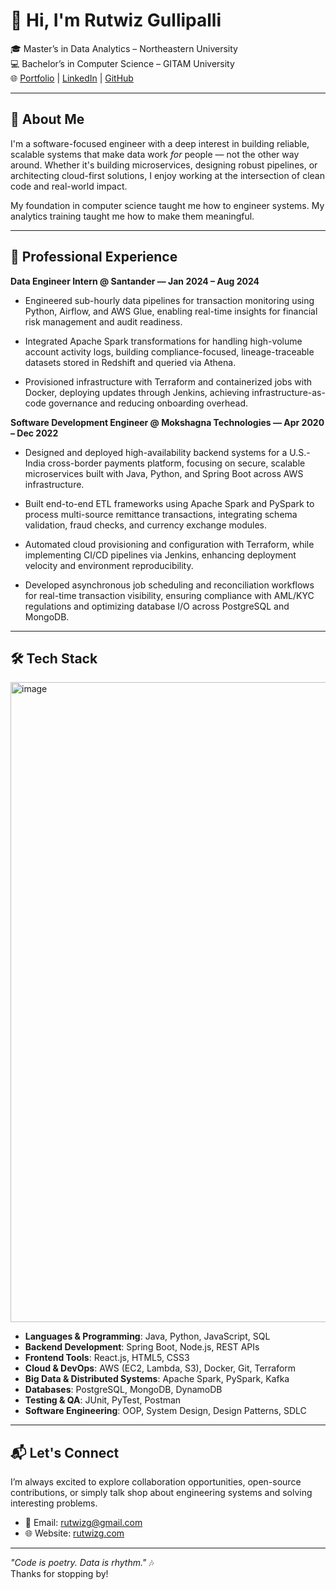 # 👋 Hi, I'm Rutwiz Gullipalli

🎓 Master’s in Data Analytics – Northeastern University  
💻 Bachelor’s in Computer Science – GITAM University  
🌐 [Portfolio](https://www.rutwizg.com) | [LinkedIn](https://www.linkedin.com/in/rutwiz-g/) | [GitHub](https://github.com/rutwizg)

---

## 🧠 About Me

I'm a software-focused engineer with a deep interest in building reliable, scalable systems that make data work *for* people — not the other way around. Whether it's building microservices, designing robust pipelines, or architecting cloud-first solutions, I enjoy working at the intersection of clean code and real-world impact.

My foundation in computer science taught me how to engineer systems. My analytics training taught me how to make them meaningful.

---

## 💼 Professional Experience

**Data Engineer Intern @ Santander — Jan 2024 – Aug 2024**

- Engineered sub-hourly data pipelines for transaction monitoring using Python, Airflow, and AWS Glue, enabling real-time insights for financial risk management and audit readiness.

- Integrated Apache Spark transformations for handling high-volume account activity logs, building compliance-focused, lineage-traceable datasets stored in Redshift and queried via Athena.

- Provisioned infrastructure with Terraform and containerized jobs with Docker, deploying updates through Jenkins, achieving infrastructure-as-code governance and reducing onboarding overhead.

**Software Development Engineer @ Mokshagna Technologies — Apr 2020 – Dec 2022**

- Designed and deployed high-availability backend systems for a U.S.-India cross-border payments platform, focusing on secure, scalable microservices built with Java, Python, and Spring Boot across AWS infrastructure.

- Built end-to-end ETL frameworks using Apache Spark and PySpark to process multi-source remittance transactions, integrating schema validation, fraud checks, and currency exchange modules.

- Automated cloud provisioning and configuration with Terraform, while implementing CI/CD pipelines via Jenkins, enhancing deployment velocity and environment reproducibility.

- Developed asynchronous job scheduling and reconciliation workflows for real-time transaction visibility, ensuring compliance with AML/KYC regulations and optimizing database I/O across PostgreSQL and MongoDB.

---

## 🛠️ Tech Stack

<img width="1536" height="1024" alt="image" src="https://github.com/user-attachments/assets/3c967313-c6b3-4a9e-bcb0-e24cc6cbf75b" />

- **Languages & Programming**: Java, Python, JavaScript, SQL
- **Backend Development**: Spring Boot, Node.js, REST APIs
- **Frontend Tools**: React.js, HTML5, CSS3
- **Cloud & DevOps**: AWS (EC2, Lambda, S3), Docker, Git, Terraform
- **Big Data & Distributed Systems**: Apache Spark, PySpark, Kafka
- **Databases**: PostgreSQL, MongoDB, DynamoDB
- **Testing & QA**: JUnit, PyTest, Postman
- **Software Engineering**: OOP, System Design, Design Patterns, SDLC

---

## 📬 Let's Connect

I’m always excited to explore collaboration opportunities, open-source contributions, or simply talk shop about engineering systems and solving interesting problems.

- 📧 Email: rutwizg@gmail.com  
- 🌐 Website: [rutwizg.com](https://www.rutwizg.com)

---

_"Code is poetry. Data is rhythm."_ 🎶  
Thanks for stopping by!
